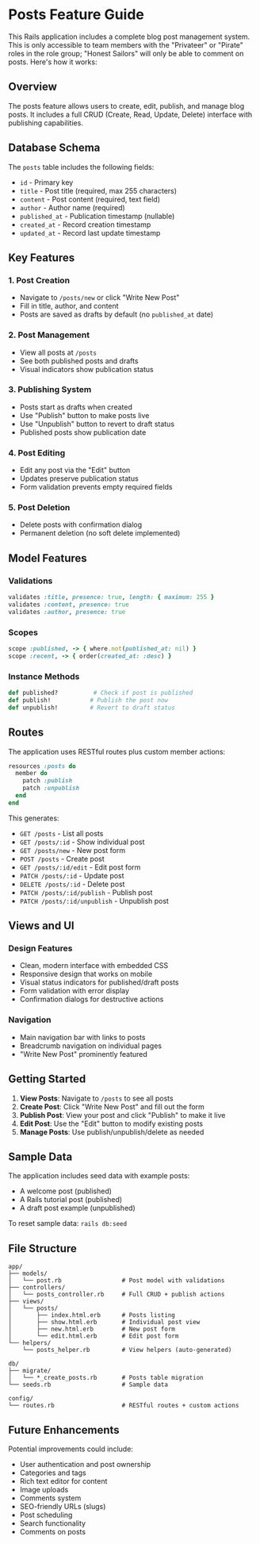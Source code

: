 # Posts Feature Guide

This Rails application includes a complete blog post management system. This is only accessible to team members with the "Privateer" or "Pirate" roles in the role group; "Honest Sailors" will only be able to comment on posts. Here's how it works:

## Overview

The posts feature allows users to create, edit, publish, and manage blog posts. It includes a full CRUD (Create, Read, Update, Delete) interface with publishing capabilities.

## Database Schema

The `posts` table includes the following fields:
- `id` - Primary key
- `title` - Post title (required, max 255 characters)
- `content` - Post content (required, text field)
- `author` - Author name (required)
- `published_at` - Publication timestamp (nullable)
- `created_at` - Record creation timestamp
- `updated_at` - Record last update timestamp

## Key Features

### 1. Post Creation
- Navigate to `/posts/new` or click "Write New Post"
- Fill in title, author, and content
- Posts are saved as drafts by default (no `published_at` date)

### 2. Post Management
- View all posts at `/posts`
- See both published posts and drafts
- Visual indicators show publication status

### 3. Publishing System
- Posts start as drafts when created
- Use "Publish" button to make posts live
- Use "Unpublish" button to revert to draft status
- Published posts show publication date

### 4. Post Editing
- Edit any post via the "Edit" button
- Updates preserve publication status
- Form validation prevents empty required fields

### 5. Post Deletion
- Delete posts with confirmation dialog
- Permanent deletion (no soft delete implemented)

## Model Features

### Validations
```ruby
validates :title, presence: true, length: { maximum: 255 }
validates :content, presence: true
validates :author, presence: true
```

### Scopes
```ruby
scope :published, -> { where.not(published_at: nil) }
scope :recent, -> { order(created_at: :desc) }
```

### Instance Methods
```ruby
def published?          # Check if post is published
def publish!           # Publish the post now
def unpublish!         # Revert to draft status
```

## Routes

The application uses RESTful routes plus custom member actions:

```ruby
resources :posts do
  member do
    patch :publish
    patch :unpublish
  end
end
```

This generates:
- `GET /posts` - List all posts
- `GET /posts/:id` - Show individual post
- `GET /posts/new` - New post form
- `POST /posts` - Create post
- `GET /posts/:id/edit` - Edit post form
- `PATCH /posts/:id` - Update post
- `DELETE /posts/:id` - Delete post
- `PATCH /posts/:id/publish` - Publish post
- `PATCH /posts/:id/unpublish` - Unpublish post

## Views and UI

### Design Features
- Clean, modern interface with embedded CSS
- Responsive design that works on mobile
- Visual status indicators for published/draft posts
- Form validation with error display
- Confirmation dialogs for destructive actions

### Navigation
- Main navigation bar with links to posts
- Breadcrumb navigation on individual pages
- "Write New Post" prominently featured

## Getting Started

1. **View Posts**: Navigate to `/posts` to see all posts
2. **Create Post**: Click "Write New Post" and fill out the form
3. **Publish Post**: View your post and click "Publish" to make it live
4. **Edit Post**: Use the "Edit" button to modify existing posts
5. **Manage Posts**: Use publish/unpublish/delete as needed

## Sample Data

The application includes seed data with example posts:
- A welcome post (published)
- A Rails tutorial post (published)
- A draft post example (unpublished)

To reset sample data: `rails db:seed`

## File Structure

```
app/
├── models/
│   └── post.rb                 # Post model with validations
├── controllers/
│   └── posts_controller.rb     # Full CRUD + publish actions
├── views/
│   └── posts/
│       ├── index.html.erb      # Posts listing
│       ├── show.html.erb       # Individual post view
│       ├── new.html.erb        # New post form
│       └── edit.html.erb       # Edit post form
└── helpers/
    └── posts_helper.rb         # View helpers (auto-generated)

db/
├── migrate/
│   └── *_create_posts.rb       # Posts table migration
└── seeds.rb                    # Sample data

config/
└── routes.rb                   # RESTful routes + custom actions
```

## Future Enhancements

Potential improvements could include:
- User authentication and post ownership
- Categories and tags
- Rich text editor for content
- Image uploads
- Comments system
- SEO-friendly URLs (slugs)
- Post scheduling
- Search functionality
- Comments on posts
